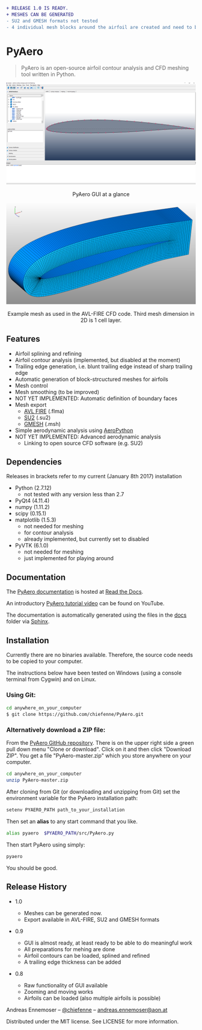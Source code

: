```diff
+ RELEASE 1.0 IS READY.
+ MESHES CAN BE GENERATED
- SU2 and GMESH formats not tested
- 4 individual mesh blocks around the airfoil are created and need to be connected (will be fixed soon)
```

# PyAero
> PyAero is an open-source airfoil contour analysis and CFD meshing tool written in Python.

![](docs/images/gui_airfoil.png)
<p align="center">PyAero GUI at a glance</p>

![](docs/images/RG15_mesh_part.png)
<p align="center">Example mesh as used in the AVL-FIRE CFD code. Third mesh dimension in 2D is 1 cell layer.</p>

## Features

 - Airfoil splining and refining
 - Airfoil contour analysis (implemented, but disabled at the moment)
 - Trailing edge generation, i.e. blunt trailing edge instead of sharp trailing edge
 - Automatic generation of block-strcuctured meshes for airfoils
 - Mesh control
 - Mesh smoothing (to be improved)
 - NOT YET IMPLEMENTED: Automatic definition of boundary faces
 - Mesh export
   - [AVL FIRE](http://www.avl.com/fire-m) (.flma)
   - [SU2](http://su2.stanford.edu) (.su2)
   - [GMESH](http://gmsh.info) (.msh)
 - Simple aerodynamic analysis using [AeroPython](http://nbviewer.ipython.org/github/barbagroup/AeroPython/blob/master/lessons/11_Lesson11_vortexSourcePanelMethod.ipynb)
 - NOT YET IMPLEMENTED: Advanced aerodynamic analysis
   - Linking to open source CFD software (e.g. SU2)

## Dependencies

Releases in brackets refer to my current (January 8th 2017) installation

 - Python (2.7.12)
   - not tested with any version less than 2.7
 - PyQt4 (4.11.4)
 - numpy (1.11.2)
 - scipy (0.15.1)
 - matplotlib (1.5.3)
   - not needed for meshing
   - for contour analysis
   - already implemented, but currently set to disabled
 - PyVTK (6.1.0)
   - not needed for meshing
   - just implemented for playing around

## Documentation

The [PyAero documentation](http://pyaero.readthedocs.io/en/latest) is hosted at [Read the Docs](https://readthedocs.org/).

An introductory [PyAero tutorial video](https://www.youtube.com/watch?v=RBrBEyHAAss) can be found on YouTube.

The documentation is automatically generated using the files in the [docs](https://github.com/chiefenne/PyAero/tree/master/docs) folder via [Sphinx](http://www.sphinx-doc.org/en/stable/index.html).

## Installation

Currently there are no binaries available. Therefore, the source code needs to be copied to your computer.

The instructions below have been tested on Windows (using a console terminal from Cygwin) and on Linux.

### Using Git:

```bash
cd anywhere_on_your_computer
$ git clone https://github.com/chiefenne/PyAero.git
```

### Alternatively download a ZIP file:

From the [PyAero GitHub repository](https://github.com/chiefenne/PyAero). There is on the upper right side a green pull down menu "Clone or download". Click on it and then click "Download ZIP". You get a file "PyAero-master.zip" which you store anywhere on your computer.

```bash
cd anywhere_on_your_computer
unzip PyAero-master.zip
```

After cloning from Git (or downloading and unzipping from Git) set the environment variable for the PyAero installation path:

```bash
setenv PYAERO_PATH path_to_your_installation
```

Then set an **alias** to any start command that you like.

```bash
alias pyaero  $PYAERO_PATH/src/PyAero.py
```

Then start PyAero using simply:

```bash
pyaero
```

You should be good.

## Release History

* 1.0
    * Meshes can be generated now.
    * Export available in AVL-FIRE, SU2 and GMESH formats

* 0.9
    * GUI is almost ready, at least ready to be able to do meaningful work
    * All preparations for mehing are done
    * Airfoil contours can be loaded, splined and refined
    * A trailing edge thickness can be added

* 0.8
    * Raw functionality of GUI available
    * Zooming and moving works
    * Airfoils can be loaded (also multiple airfoils is possible)


Andreas Ennemoser – [@chiefenne](https://twitter.com/chiefenne) – andreas.ennemoser@aon.at
 
Distributed under the MIT license. See LICENSE for more information.
